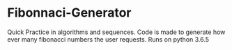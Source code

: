 # Fibonnaci-Generator
Quick Practice in algorithms and sequences. 
Code is made to generate how ever many fibonacci numbers the user requests.
Runs on python 3.6.5
